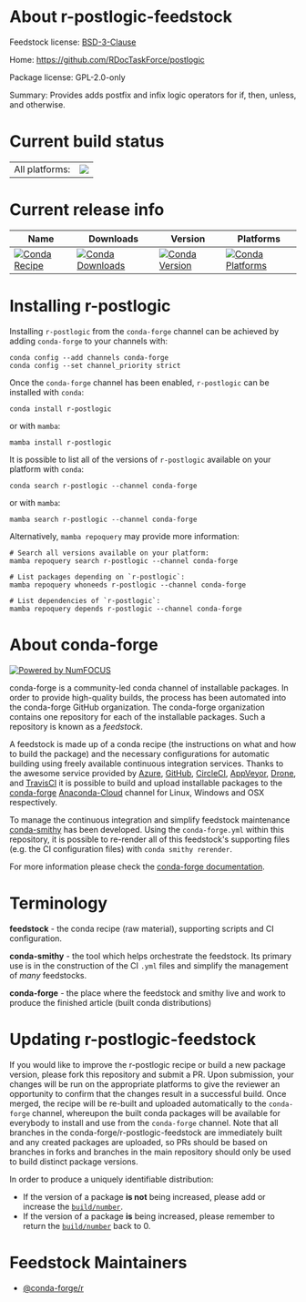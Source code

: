 About r-postlogic-feedstock
===========================

Feedstock license: [BSD-3-Clause](https://github.com/conda-forge/r-postlogic-feedstock/blob/main/LICENSE.txt)

Home: https://github.com/RDocTaskForce/postlogic

Package license: GPL-2.0-only

Summary: Provides adds postfix and infix logic operators for if, then, unless, and otherwise.

Current build status
====================


<table><tr><td>All platforms:</td>
    <td>
      <a href="https://dev.azure.com/conda-forge/feedstock-builds/_build/latest?definitionId=9762&branchName=main">
        <img src="https://dev.azure.com/conda-forge/feedstock-builds/_apis/build/status/r-postlogic-feedstock?branchName=main">
      </a>
    </td>
  </tr>
</table>

Current release info
====================

| Name | Downloads | Version | Platforms |
| --- | --- | --- | --- |
| [![Conda Recipe](https://img.shields.io/badge/recipe-r--postlogic-green.svg)](https://anaconda.org/conda-forge/r-postlogic) | [![Conda Downloads](https://img.shields.io/conda/dn/conda-forge/r-postlogic.svg)](https://anaconda.org/conda-forge/r-postlogic) | [![Conda Version](https://img.shields.io/conda/vn/conda-forge/r-postlogic.svg)](https://anaconda.org/conda-forge/r-postlogic) | [![Conda Platforms](https://img.shields.io/conda/pn/conda-forge/r-postlogic.svg)](https://anaconda.org/conda-forge/r-postlogic) |

Installing r-postlogic
======================

Installing `r-postlogic` from the `conda-forge` channel can be achieved by adding `conda-forge` to your channels with:

```
conda config --add channels conda-forge
conda config --set channel_priority strict
```

Once the `conda-forge` channel has been enabled, `r-postlogic` can be installed with `conda`:

```
conda install r-postlogic
```

or with `mamba`:

```
mamba install r-postlogic
```

It is possible to list all of the versions of `r-postlogic` available on your platform with `conda`:

```
conda search r-postlogic --channel conda-forge
```

or with `mamba`:

```
mamba search r-postlogic --channel conda-forge
```

Alternatively, `mamba repoquery` may provide more information:

```
# Search all versions available on your platform:
mamba repoquery search r-postlogic --channel conda-forge

# List packages depending on `r-postlogic`:
mamba repoquery whoneeds r-postlogic --channel conda-forge

# List dependencies of `r-postlogic`:
mamba repoquery depends r-postlogic --channel conda-forge
```


About conda-forge
=================

[![Powered by
NumFOCUS](https://img.shields.io/badge/powered%20by-NumFOCUS-orange.svg?style=flat&colorA=E1523D&colorB=007D8A)](https://numfocus.org)

conda-forge is a community-led conda channel of installable packages.
In order to provide high-quality builds, the process has been automated into the
conda-forge GitHub organization. The conda-forge organization contains one repository
for each of the installable packages. Such a repository is known as a *feedstock*.

A feedstock is made up of a conda recipe (the instructions on what and how to build
the package) and the necessary configurations for automatic building using freely
available continuous integration services. Thanks to the awesome service provided by
[Azure](https://azure.microsoft.com/en-us/services/devops/), [GitHub](https://github.com/),
[CircleCI](https://circleci.com/), [AppVeyor](https://www.appveyor.com/),
[Drone](https://cloud.drone.io/welcome), and [TravisCI](https://travis-ci.com/)
it is possible to build and upload installable packages to the
[conda-forge](https://anaconda.org/conda-forge) [Anaconda-Cloud](https://anaconda.org/)
channel for Linux, Windows and OSX respectively.

To manage the continuous integration and simplify feedstock maintenance
[conda-smithy](https://github.com/conda-forge/conda-smithy) has been developed.
Using the ``conda-forge.yml`` within this repository, it is possible to re-render all of
this feedstock's supporting files (e.g. the CI configuration files) with ``conda smithy rerender``.

For more information please check the [conda-forge documentation](https://conda-forge.org/docs/).

Terminology
===========

**feedstock** - the conda recipe (raw material), supporting scripts and CI configuration.

**conda-smithy** - the tool which helps orchestrate the feedstock.
                   Its primary use is in the construction of the CI ``.yml`` files
                   and simplify the management of *many* feedstocks.

**conda-forge** - the place where the feedstock and smithy live and work to
                  produce the finished article (built conda distributions)


Updating r-postlogic-feedstock
==============================

If you would like to improve the r-postlogic recipe or build a new
package version, please fork this repository and submit a PR. Upon submission,
your changes will be run on the appropriate platforms to give the reviewer an
opportunity to confirm that the changes result in a successful build. Once
merged, the recipe will be re-built and uploaded automatically to the
`conda-forge` channel, whereupon the built conda packages will be available for
everybody to install and use from the `conda-forge` channel.
Note that all branches in the conda-forge/r-postlogic-feedstock are
immediately built and any created packages are uploaded, so PRs should be based
on branches in forks and branches in the main repository should only be used to
build distinct package versions.

In order to produce a uniquely identifiable distribution:
 * If the version of a package **is not** being increased, please add or increase
   the [``build/number``](https://docs.conda.io/projects/conda-build/en/latest/resources/define-metadata.html#build-number-and-string).
 * If the version of a package **is** being increased, please remember to return
   the [``build/number``](https://docs.conda.io/projects/conda-build/en/latest/resources/define-metadata.html#build-number-and-string)
   back to 0.

Feedstock Maintainers
=====================

* [@conda-forge/r](https://github.com/conda-forge/r/)

